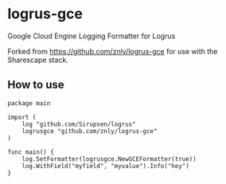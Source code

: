 # logrus-gce
Google Cloud Engine Logging Formatter for Logrus

Forked from https://github.com/znly/logrus-gce for use with the Sharescape stack. 

## How to use
```golang
package main

import (
	log "github.com/Sirupsen/logrus"
    logrusgce "github.com/znly/logrus-gce"
)

func main() {
    log.SetFormatter(logrusgce.NewGCEFormatter(true))
    log.WithField("myfield", "myvalue").Info("hey")
}
```
